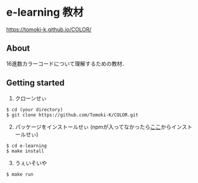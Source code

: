 # e-learning 教材

https://tomoki-k.github.io/COLOR/

## About
16進数カラーコードについて理解するための教材．

## Getting started
1. クローンせぃ
```
$ cd (your directory)
$ git clone https://github.com/Tomoki-K/COLOR.git
```

2. パッケージをインストールせぃ
(npmが入ってなかったら[ここ](https://nodejs.org/dist/v6.11.5/node-v6.11.5.pkg)からインストールせぃ)
```
$ cd e-learning
$ make install
```

3. うぇいそいや
```
$ make run
```
